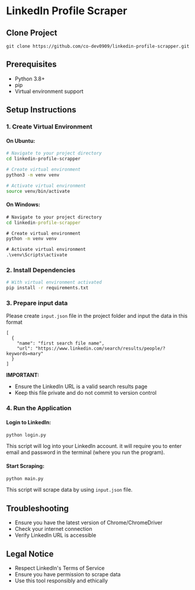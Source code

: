 # LinkedIn Profile Scraper

## Clone Project
```commandline
git clone https://github.com/co-dev0909/linkedin-profile-scrapper.git
```

## Prerequisites
- Python 3.8+
- pip
- Virtual environment support

## Setup Instructions

### 1. Create Virtual Environment

#### On Ubuntu:
```bash
# Navigate to your project directory
cd linkedin-profile-scrapper

# Create virtual environment
python3 -m venv venv

# Activate virtual environment
source venv/bin/activate
```

#### On Windows:
```cmd
# Navigate to your project directory
cd linkedin-profile-scrapper

# Create virtual environment
python -m venv venv

# Activate virtual environment
.\venv\Scripts\activate
```

### 2. Install Dependencies
```bash
# With virtual environment activated
pip install -r requirements.txt
```

### 3. Prepare input data
Please create `input.json` file in the project folder and input the data in this format
```
[
  {
    "name": "first search file name",
    "url": "https://www.linkedin.com/search/results/people/?keywords=mary"
  }
]
```

**IMPORTANT:** 
- Ensure the LinkedIn URL is a valid search results page
- Keep this file private and do not commit to version control

### 4. Run the Application

#### Login to LinkedIn:
```bash
python login.py
```
This script will log into your LinkedIn account. it will require you to enter email and password in the terminal (where you run the program).

#### Start Scraping:
```bash
python main.py
```
This script will scrape data by using `input.json` file.

## Troubleshooting
- Ensure you have the latest version of Chrome/ChromeDriver
- Check your internet connection
- Verify LinkedIn URL is accessible

## Legal Notice
- Respect LinkedIn's Terms of Service
- Ensure you have permission to scrape data
- Use this tool responsibly and ethically
